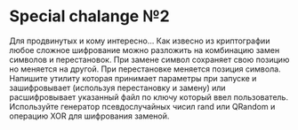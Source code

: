 # Special chalange №2
Для продвинутых и кому интересно... Как извесно из криптографии любое сложное шифрование можно разложить на 
комбинацию замен символов и перестановок.  При замене символ сохраняет свою позицию но меняется на другой. 
При перестановке меняется позиция символа. Напишите утилиту которая принимает параметры при запуске и зашифровывает 
(используя перестановку и замену) или расшифровывает указанный файл по ключу который ввел пользователь. 
Используйте генератор псевдослучайных чисил rand или QRandom и операцию XOR для шифрования заменой. 

